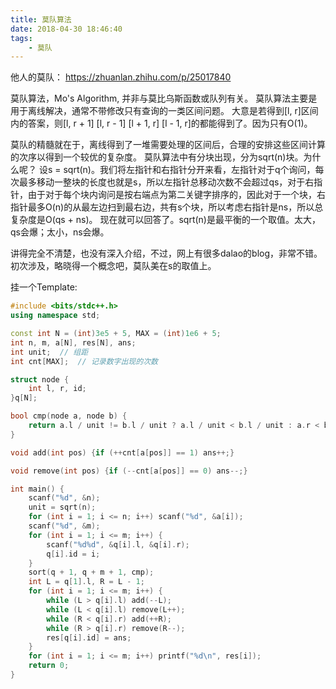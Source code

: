 ```yaml
---
title: 莫队算法
date: 2018-04-30 18:46:40
tags:
    - 莫队
---
```


他人的莫队：
https://zhuanlan.zhihu.com/p/25017840

莫队算法，Mo's Algorithm, 并非与莫比乌斯函数或队列有关。
莫队算法主要是用于离线解决，通常不带修改只有查询的一类区间问题。
大意是若得到[l, r]区间内的答案，则[l, r + 1]  [l, r - 1]  [l + 1, r]  [l - 1, r]的都能得到了。因为只有O(1)。

莫队的精髓就在于，离线得到了一堆需要处理的区间后，合理的安排这些区间计算的次序以得到一个较优的复杂度。
莫队算法中有分块出现，分为sqrt(n)块。为什么呢？
设s = sqrt(n)。我们将左指针和右指针分开来看，左指针对于q个询问，每次最多移动一整块的长度也就是s，所以左指针总移动次数不会超过qs，对于右指针，由于对于每个块内询问是按右端点为第二关键字排序的，因此对于一个块，右指针最多O(n)的从最左边扫到最右边，共有s个块，所以考虑右指针是ns，所以总复杂度是O(qs + ns)。
现在就可以回答了。sqrt(n)是最平衡的一个取值。太大，qs会爆；太小，ns会爆。

讲得完全不清楚，也没有深入介绍，不过，网上有很多dalao的blog，非常不错。
初次涉及，略晓得一个概念吧，莫队美在s的取值上。

挂一个Template:
``` c++
#include <bits/stdc++.h>
using namespace std;

const int N = (int)3e5 + 5, MAX = (int)1e6 + 5;
int n, m, a[N], res[N], ans;
int unit;  // 组距
int cnt[MAX];  // 记录数字出现的次数

struct node {
    int l, r, id;
}q[N];

bool cmp(node a, node b) {
    return a.l / unit != b.l / unit ? a.l / unit < b.l / unit : a.r < b.r;
}

void add(int pos) {if (++cnt[a[pos]] == 1) ans++;}

void remove(int pos) {if (--cnt[a[pos]] == 0) ans--;}

int main() {
    scanf("%d", &n);
    unit = sqrt(n);
    for (int i = 1; i <= n; i++) scanf("%d", &a[i]);
    scanf("%d", &m);
    for (int i = 1; i <= m; i++) {
        scanf("%d%d", &q[i].l, &q[i].r);
        q[i].id = i;
    }
    sort(q + 1, q + m + 1, cmp);
    int L = q[1].l, R = L - 1;
    for (int i = 1; i <= m; i++) {
        while (L > q[i].l) add(--L);
        while (L < q[i].l) remove(L++);
        while (R < q[i].r) add(++R);
        while (R > q[i].r) remove(R--);
        res[q[i].id] = ans;
    }
    for (int i = 1; i <= m; i++) printf("%d\n", res[i]);
    return 0;
}
```